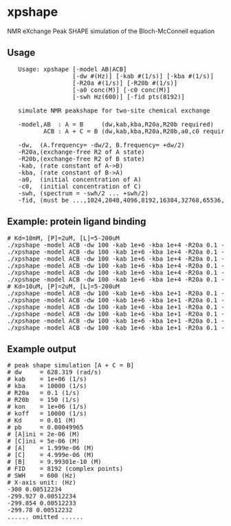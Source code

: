 # xpshape
NMR eXchange Peak SHAPE simulation of the Bloch-McConnell equation

## Usage
<pre>
   Usage: xpshape [-model AB|ACB]
                  [-dw #(Hz)] [-kab #(1/s)] [-kba #(1/s)]
                  [-R20a #(1/s)] [-R20b #(1/s)]
                  [-a0 conc(M)] [-c0 conc(M)]
                  [-swh Hz(600)] [-fid pts(8192)]

   simulate NMR peakshape for two-site chemical exchange

   -model,AB  : A = B     (dw,kab,kba,R20a,R20b required)
          ACB : A + C = B (dw,kab,kba,R20a,R20b,a0,c0 required)

   -dw,  (A.frequency= -dw/2, B.frequency= +dw/2)
   -R20a,(exchange-free R2 of A state)
   -R20b,(exchange-free R2 of B state)
   -kab, (rate constant of A->B)
   -kba, (rate constant of B->A)
   -a0,  (initial concentration of A)
   -c0,  (initial concentration of C)
   -swh, (spectrum = -swh/2 ... +swh/2)
   -fid, (must be ...,1024,2048,4096,8192,16384,32768,65536,..)
</pre>

## Example: protein ligand binding
<pre>
# Kd=10mM, [P]=2uM, [L]=5-200uM
./xpshape -model ACB -dw 100 -kab 1e+6 -kba 1e+4 -R20a 0.1 -R20b 150 -a0 2e-6 -c0 5e-6 > tins.Kd.10mM.dat
./xpshape -model ACB -dw 100 -kab 1e+6 -kba 1e+4 -R20a 0.1 -R20b 150 -a0 2e-6 -c0 10e-6 >> tins.Kd.10mM.dat
./xpshape -model ACB -dw 100 -kab 1e+6 -kba 1e+4 -R20a 0.1 -R20b 150 -a0 2e-6 -c0 20e-6 >> tins.Kd.10mM.dat
./xpshape -model ACB -dw 100 -kab 1e+6 -kba 1e+4 -R20a 0.1 -R20b 150 -a0 2e-6 -c0 50e-6 >> tins.Kd.10mM.dat
./xpshape -model ACB -dw 100 -kab 1e+6 -kba 1e+4 -R20a 0.1 -R20b 150 -a0 2e-6 -c0 100e-6 >> tins.Kd.10mM.dat
./xpshape -model ACB -dw 100 -kab 1e+6 -kba 1e+4 -R20a 0.1 -R20b 150 -a0 2e-6 -c0 200e-6 >> tins.Kd.10mM.dat
# Kd=10uM, [P]=2uM, [L]=5-200uM
./xpshape -model ACB -dw 100 -kab 1e+6 -kba 1e+1 -R20a 0.1 -R20b 150 -a0 2e-6 -c0 5e-6   >  tins.Kd.10uM.dat
./xpshape -model ACB -dw 100 -kab 1e+6 -kba 1e+1 -R20a 0.1 -R20b 150 -a0 2e-6 -c0 10e-6  >> tins.Kd.10uM.dat
./xpshape -model ACB -dw 100 -kab 1e+6 -kba 1e+1 -R20a 0.1 -R20b 150 -a0 2e-6 -c0 20e-6  >> tins.Kd.10uM.dat
./xpshape -model ACB -dw 100 -kab 1e+6 -kba 1e+1 -R20a 0.1 -R20b 150 -a0 2e-6 -c0 50e-6  >> tins.Kd.10uM.dat
./xpshape -model ACB -dw 100 -kab 1e+6 -kba 1e+1 -R20a 0.1 -R20b 150 -a0 2e-6 -c0 100e-6 >> tins.Kd.10uM.dat
./xpshape -model ACB -dw 100 -kab 1e+6 -kba 1e+1 -R20a 0.1 -R20b 150 -a0 2e-6 -c0 200e-6 >> tins.Kd.10uM.dat
</pre>
## Example output
<pre>
# peak shape simulation [A + C = B]
# dw     = 628.319 (rad/s)
# kab    = 1e+06 (1/s)
# kba    = 10000 (1/s)
# R20a   = 0.1 (1/s)
# R20b   = 150 (1/s)
# kon    = 1e+06 (1/s)
# koff   = 10000 (1/s)
# Kd     = 0.01 (M)
# pb     = 0.00049965
# [A]ini = 2e-06 (M)
# [C]ini = 5e-06 (M)
# [A]    = 1.999e-06 (M)
# [C]    = 4.999e-06 (M)
# [B]    = 9.99301e-10 (M)
# FID    = 8192 (complex points)
# SWH    = 600 (Hz)
# X-axis unit: (Hz)
-300 0.00512234
-299.927 0.00512234
-299.854 0.00512233
-299.78 0.00512232
...... omitted ......
</pre>
